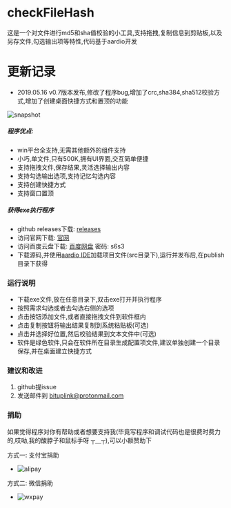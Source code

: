 # checkFileHash
这是一个对文件进行md5和sha值校验的小工具,支持拖拽,复制信息到剪贴板,以及另存文件,勾选输出项等特性,代码基于aardio开发

# 更新记录
* 2019.05.16 v0.7版本发布,修改了程序bug,增加了crc,sha384,sha512校验方式,增加了创建桌面快捷方式和置顶的功能

![snapshot](https://imgsrc.io/images/2019/05/16/checkFileHash_0.7.png)

##### 程序优点:  
* win平台全支持,无需其他额外的组件支持
* 小巧,单文件,只有500K,拥有UI界面,交互简单便捷
* 支持拖拽文件,保存结果,灵活选择输出内容
* 支持勾选输出选项,支持记忆勾选内容
* 支持创建快捷方式
* 支持窗口置顶

##### 获得exe执行程序
* github releases下载: [releases](https://github.com/bituplink/checkFileHash/releases)
* 访问官网下载: [官网](http://www.bituplink.com/windows_checkfilehash.html)
* 访问百度云盘下载: [百度网盘](https://pan.baidu.com/s/1khtOU-FCWWqk4RRwJSJYQw) 密码: s6s3
* 下载源码,并使用[aardio IDE](http://ide.update.aardio.com/releases/aardio.7z)加载项目文件(src目录下),运行并发布后,在publish目录下获得

### 运行说明
* 下载exe文件,放在任意目录下,双击exe打开并执行程序
* 按照需求勾选或者去勾选右侧的选项
* 点击按钮添加文件,或者直接拖拽文件到软件框内
* 点击复制按钮将输出结果复制到系统粘贴板(可选)
* 点击并选择好位置,然后校验结果到文本文件中(可选)
* 软件是绿色软件,只会在软件所在目录生成配置项文件,建议单独创建一个目录保存,并在桌面建立快捷方式


### 建议和改进
1. github提issue
2. 发送邮件到 bituplink@protonmail.com


### 捐助
如果觉得程序对你有帮助或者想要支持我(毕竟写程序和调试代码也是很费时费力的,哎呦,我的酸脖子和鼠标手呀 ┬＿┬),可以小额赞助下

方式一: 支付宝捐助
* ![alipay](http://www.bituplink.com/wp-content/uploads/alipay.png)

方式二: 微信捐助
* ![wxpay](http://www.bituplink.com/wp-content/uploads/wxpay.png)
